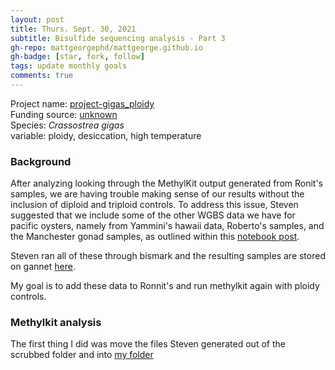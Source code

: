 ```yaml
---
layout: post
title: Thurs. Sept. 30, 2021
subtitle: Bisulfide sequencing analysis - Part 3
gh-repo: mattgeorgephd/mattgeorge.github.io
gh-badge: [star, fork, follow]
tags: update monthly goals
comments: true
---
```


Project name: [project-gigas_ploidy](https://github.com/mattgeorgephd/project-gigas_ploidy) <br />
Funding source: [unknown]() <br />
Species: *Crassostrea gigas* <br />
variable: ploidy, desiccation, high temperature <br />

### Background
After analyzing looking through the MethylKit output generated from Ronit's samples, we are having trouble making sense of our results without the inclusion of diploid and triploid controls. To address this issue, Steven suggested that we include some of the other WGBS data we have for pacific oysters, namely from Yammini's hawaii data, Roberto's samples, and the Manchester gonad samples, as outlined within this [notebook post](https://sr320.github.io/Gigome/).

Steven ran all of these through bismark and the resulting samples are stored on gannet [here](https://gannet.fish.washington.edu/seashell/bu-mox/scrubbed/061021-big/).

My goal is to add these data to Ronnit's and run methylkit again with ploidy controls.

### Methylkit analysis

The first thing I did was move the files Steven generated out of the scrubbed folder and into [my folder](https://gannet.fish.washington.edu/panopea/061021-big)
